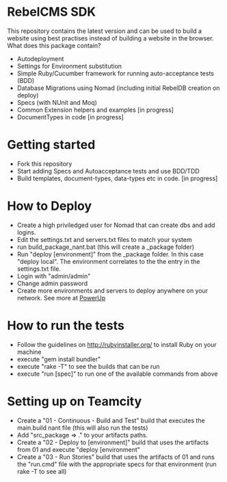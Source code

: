 RebelCMS SDK
============

This repository contains the latest version and can be used to build a website using best practises instead of building a website in the browser.
What does this package contain?

*	Autodeployment
*	Settings for Environment substitution
*	Simple Ruby/Cucumber framework for running auto-acceptance tests (BDD)
*	Database Migrations using Nomad (including initial RebelDB creation on deploy)
*	Specs (with NUnit and Moq)
*	Common Extension helpers and examples [in progress]
*	DocumentTypes in code [in progress]

Getting started
=============
*	Fork this repository
*	Start adding Specs and Autoacceptance tests and use BDD/TDD
* 	Build templates, document-types, data-types etc in code. [in progress]

How to Deploy
=============

*	Create a high priviledged user for Nomad that can create dbs and add logins.
*	Edit the settings.txt and servers.txt files to match your system
*	run build_package_nant.bat (this will create a _package folder)
*	Run "deploy [environment]" from the _package folder. In this case "deploy local". The environment correlates to the the entry in the settings.txt file.
*	Login with "admin/admin"
*	Change admin password
*	Create more environments and servers to deploy anywhere on your network. See more at [PowerUp](https://github.com/AffinityID/PowerUp)

How to run the tests
==============
*	Follow the guidelines on http://rubyinstaller.org/ to install Ruby on your machine
*	execute "gem install bundler"
*	execute "rake -T" to see the builds that can be run
*	execute "run [spec]" to run one of the available commands from above

Setting up on Teamcity
=================

*	Create a "01 - Continuous - Build and Test" build that executes the main.build nant file (this will also run the tests)
*	Add "src\_package => ." to your artifacts paths.
*	Create a "02 - Deploy to [environment]" build that uses the artifacts from 01 and execute "deploy [environment"  
*	Create a "03 - Run Stories" build that uses the artifacts of 01 and runs the "run.cmd" file with the appropriate specs for that environment (run rake -T to see all)